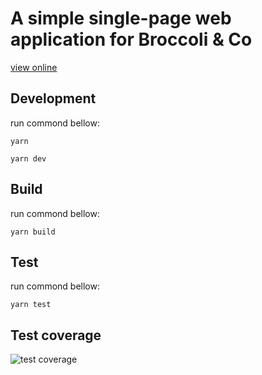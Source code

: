 # A simple single-page web application for Broccoli & Co

[view online](https://deepexpert-chenkai.github.io/broccoli/)

## Development
run commond bellow:
```
yarn
```

```
yarn dev
```

## Build
run commond bellow:
```
yarn build
```

## Test
run commond bellow:
```
yarn test
```

## Test coverage
![test coverage](https://imgservices-1252317822.image.myqcloud.com/image/040120220024739/3fc7e5c7.jpg)